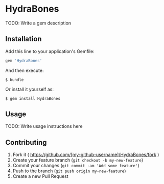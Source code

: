 # HydraBones

TODO: Write a gem description

## Installation

Add this line to your application's Gemfile:

```ruby
gem 'HydraBones'
```

And then execute:

    $ bundle

Or install it yourself as:

    $ gem install HydraBones

## Usage

TODO: Write usage instructions here

## Contributing

1. Fork it ( https://github.com/[my-github-username]/HydraBones/fork )
2. Create your feature branch (`git checkout -b my-new-feature`)
3. Commit your changes (`git commit -am 'Add some feature'`)
4. Push to the branch (`git push origin my-new-feature`)
5. Create a new Pull Request
